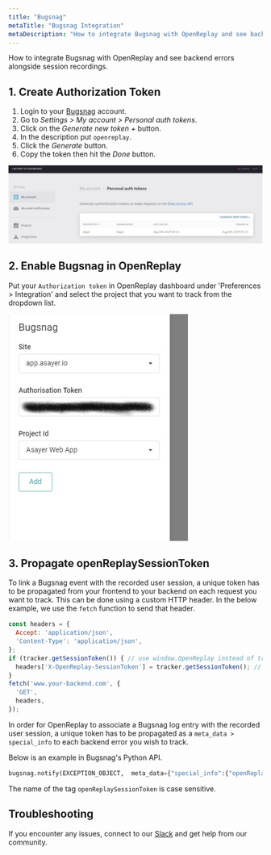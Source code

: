 ```yaml
---
title: "Bugsnag"
metaTitle: "Bugsnag Integration"
metaDescription: "How to integrate Bugsnag with OpenReplay and see backend errors alongside session replays."
---
```


How to integrate Bugsnag with OpenReplay and see backend errors alongside session recordings.

## 1. Create Authorization Token

1. Login to your [Bugsnag](https://app.bugsnag.com) account.
2. Go to *Settings > My account > Personal auth tokens*.
3. Click on the *Generate new token +* button.
4. In the description put `openreplay`.
5. Click the *Generate* button.
6. Copy the token then hit the *Done* button.

![Bugsnag Personal Auth Tokens](../static/bugsnag-1.jpg#center)

## 2. Enable Bugsnag in OpenReplay

Put your `Authorization token` in OpenReplay dashboard under 'Preferences > Integration' and select the project that you want to track from the dropdown list.

![Bugsnag Integration in OpenReplay](../static/bugsnag-2.jpg#center)

## 3. Propagate openReplaySessionToken

To link a Bugsnag event with the recorded user session, a unique token has to be propagated from your frontend to your backend on each request you want to track. This can be done using a custom HTTP header. In the below example, we use the `fetch` function to send that header.

```javascript
const headers = {
  Accept: 'application/json',
  'Content-Type': 'application/json',
};
if (tracker.getSessionToken()) { // use window.OpenReplay instead of tracker if you're using the snippet
  headers['X-OpenReplay-SessionToken'] = tracker.getSessionToken(); // Inject openReplaySessionToken
}
fetch('www.your-backend.com', {
  'GET',
  headers,
});
```

In order for OpenReplay to associate a Bugsnag log entry with the recorded user session, a unique token has to be propagated as a `meta_data > special_info` to each backend error you wish to track.

Below is an example in Bugsnag's Python API.

```Python
bugsnag.notify(EXCEPTION_OBJECT,  meta_data={"special_info":{"openReplaySessionToken": OPENREPLAY_SESSION_TOKEN}})
```

The name of the tag `openReplaySessionToken` is case sensitive.

## Troubleshooting

If you encounter any issues, connect to our [Slack](https://slack.openreplay.com) and get help from our community.
